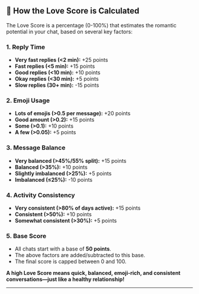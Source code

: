## 💖 How the Love Score is Calculated

The Love Score is a percentage (0-100%) that estimates the romantic potential in your chat, based on several key factors:

### 1. Reply Time
- **Very fast replies (<2 min):** +25 points
- **Fast replies (<5 min):** +15 points
- **Good replies (<10 min):** +10 points
- **Okay replies (<30 min):** +5 points
- **Slow replies (30+ min):** -15 points

### 2. Emoji Usage
- **Lots of emojis (>0.5 per message):** +20 points
- **Good amount (>0.2):** +15 points
- **Some (>0.1):** +10 points
- **A few (>0.05):** +5 points

### 3. Message Balance
- **Very balanced (>45%/55% split):** +15 points
- **Balanced (>35%):** +10 points
- **Slightly imbalanced (>25%):** +5 points
- **Imbalanced (≤25%):** -10 points

### 4. Activity Consistency
- **Very consistent (>80% of days active):** +15 points
- **Consistent (>50%):** +10 points
- **Somewhat consistent (>30%):** +5 points

### 5. Base Score
- All chats start with a base of **50 points**.
- The above factors are added/subtracted to this base.
- The final score is capped between 0 and 100.

**A high Love Score means quick, balanced, emoji-rich, and consistent conversations—just like a healthy relationship!**

---
